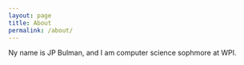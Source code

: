 ```yaml
---
layout: page
title: About
permalink: /about/
---
```


<amp-img width="600" height="300" layout="responsive" src=""></amp-img>

Ny name is JP Bulman, and I am computer science sophmore at WPI.
